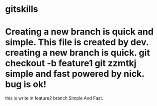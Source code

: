 # gitskills
Creating a new branch is quick and simple.
This file is created by dev.
creating a new branch is quick.
git checkout -b feature1
git zzmtkj simple and fast
powered by nick.
bug is ok!
======================
this is write in feature2 branch Simple And Fast. 

